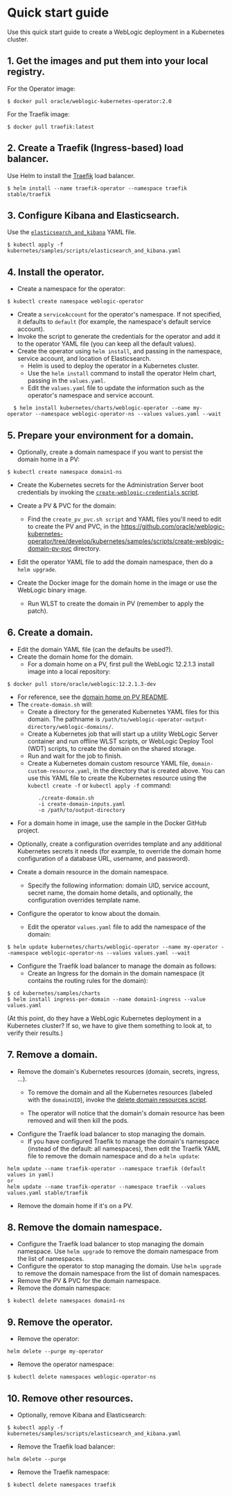 # Quick start guide

Use this quick start guide to create a WebLogic deployment in a Kubernetes cluster.

## 1.	Get the images and put them into your local registry.

For the Operator image:
```
$ docker pull oracle/weblogic-kubernetes-operator:2.0
```
For the Traefik image:
```
$ docker pull traefik:latest
```
## 2. Create a Traefik (Ingress-based) load balancer.

Use Helm to install the [Traefik](../kubernetes/samples/charts/traefik/README.md) load balancer.
```
$ helm install --name traefik-operator --namespace traefik stable/traefik
```
## 3. Configure Kibana and Elasticsearch.

Use the [`elasticsearch_and_kibana`](https://github.com/oracle/weblogic-kubernetes-operator/blob/develop/kubernetes/samples/scripts/elasticsearch_and_kibana.yaml) YAML file.
```
$ kubectl apply -f kubernetes/samples/scripts/elasticsearch_and_kibana.yaml
```

## 4. Install the operator.

* Create a namespace for the operator:
```
$ kubectl create namespace weblogic-operator
```
* Create a `serviceAccount` for the operator's namespace. If not specified, it defaults to `default` (for example, the namespace's default service account).
* Invoke the script to generate the credentials for the operator and add it to the operator YAML file (you can keep all the default values).
* Create the operator using `helm install`, and passing in the namespace, service account, and location of Elasticsearch.
  * Helm is used to deploy the operator in a Kubernetes cluster.
  * Use the `helm install` command to install the operator Helm chart, passing in the `values.yaml`.
  * Edit the `values.yaml` file to update the information such as the operator's namespace and service account.
```
  $ helm install kubernetes/charts/weblogic-operator --name my-operator --namespace weblogic-operator-ns --values values.yaml --wait
```

## 5. Prepare your environment for a domain.

* Optionally, create a domain namespace if you want to persist the domain home in a PV:
```
$ kubectl create namespace domain1-ns
```
* Create the Kubernetes secrets for the Administration Server boot credentials by invoking the [`create-weblogic-credentials` script](https://github.com/oracle/weblogic-kubernetes-operator/blob/develop/kubernetes/samples/scripts/create-weblogic-domain/create-weblogic-credentials.sh).

* Create a PV & PVC for the domain:
  * Find the `create_pv_pvc.sh script` and YAML files you'll need to edit to create the PV and PVC, in the https://github.com/oracle/weblogic-kubernetes-operator/tree/develop/kubernetes/samples/scripts/create-weblogic-domain-pv-pvc directory.
* Edit the operator YAML file to add the domain namespace, then do a `helm upgrade`.
* Create the Docker image for the domain home in the image or use the WebLogic binary image.
  * Run WLST to create the domain in PV (remember to apply the patch).

## 6. Create a domain.

* Edit the domain YAML file (can the defaults be used?).
* Create the domain home for the domain.
  * For a domain home on a PV, first pull the WebLogic 12.2.1.3 install image into a local repository:

```  
$ docker pull store/oracle/weblogic:12.2.1.3-dev
```
 * For reference, see the [domain home on PV README](https://github.com/oracle/weblogic-kubernetes-operator/blob/develop/kubernetes/samples/scripts/create-weblogic-domain/domain-home-on-pv/README.md).
 * The `create-domain.sh` will:
   * Create a directory for the generated Kubernetes YAML files for this domain. The pathname is `/path/to/weblogic-operator-output-directory/weblogic-domains/`.
   * Create a Kubernetes job that will start up a utility WebLogic Server container and run offline WLST scripts, or WebLogic Deploy Tool (WDT) scripts, to create the domain on the shared storage.
   * Run and wait for the job to finish.
   * Create a Kubernetes domain custom resource YAML file, `domain-custom-resource.yaml`, in the directory that is created above. You can use this YAML file to create the Kubernetes resource using the `kubectl create -f` or `kubectl apply -f` command:

```
          ./create-domain.sh
          -i create-domain-inputs.yaml
          -o /path/to/output-directory
```

* For a domain home in image, use the sample in the Docker GitHub project.

* Optionally, create a configuration overrides template and any additional Kubernetes secrets it needs (for example, to override the domain home configuration of a database URL, username, and password).

* Create a domain resource in the domain namespace.
  * Specify the following information: domain UID, service account, secret name, the domain home details, and optionally, the configuration overrides template name.

* Configure the operator to know about the domain.
   * Edit the operator `values.yaml` file to add the namespace of the domain:

```
$ helm update kubernetes/charts/weblogic-operator --name my-operator --namespace weblogic-operator-ns --values values.yaml --wait
```

* Configure the Traefik load balancer to manage the domain as follows:
  * Create an Ingress for the domain in the domain namespace (it contains the routing rules for the domain):

```
$ cd kubernetes/samples/charts
$ helm install ingress-per-domain --name domain1-ingress --value values.yaml
```

(At this point, do they have a WebLogic Kubernetes deployment in a Kubernetes cluster? If so, we have to give them something to look at, to verify their results.)

## 7. Remove a domain.

* Remove the domain's Kubernetes resources (domain, secrets, ingress, ...).
  * To remove the domain and all the Kubernetes resources (labeled with the `domainUID`), invoke the [delete domain resources script](https://github.com/oracle/weblogic-kubernetes-operator/blob/develop/kubernetes/samples/scripts/delete-weblogic-domain-resources.sh).

  * The operator will notice that the domain's domain resource has been removed and will then kill the pods.
* Configure the Traefik load balancer to stop managing the domain.
  * If you have configured Traefik to manage the domain's namespace (instead of the default: all namespaces), then edit the Traefik YAML file to remove the domain namespace and do a `helm update`:

```
helm update --name traefik-operator --namespace traefik (default values in yaml)
or
helm update --name traefik-operator --namespace traefik --values values.yaml stable/traefik
```

* Remove the domain home if it's on a PV.

## 8. Remove the domain namespace.

* Configure the Traefik load balancer to stop managing the domain namespace. Use `helm upgrade` to remove the domain namespace from the list of namespaces.
* Configure the operator to stop managing the domain. Use `helm upgrade` to remove the domain namespace from the list of domain namespaces.
* Remove the PV & PVC for the domain namespace.
* Remove the domain namespace:
```
$ kubectl delete namespaces domain1-ns
```

## 9. Remove the operator.

* Remove the operator:

```
helm delete --purge my-operator
```
* Remove the operator namespace:

```
$ kubectl delete namespaces weblogic-operator-ns
```

## 10. Remove other resources.

* Optionally, remove Kibana and Elasticsearch:

```
$ kubectl apply -f kubernetes/samples/scripts/elasticsearch_and_kibana.yaml
```
* Remove the Traefik load balancer:

```
helm delete --purge
```
* Remove the Traefik namespace:

```
$ kubectl delete namespaces traefik
```
